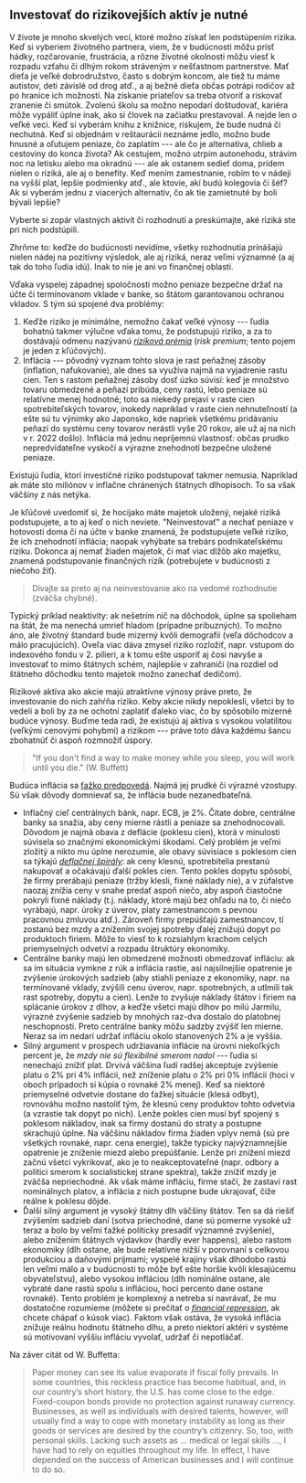 ## Investovať do rizikovejších aktív je nutné

V živote je mnoho skvelých vecí, ktoré možno získať len podstúpením rizika. Keď si vyberiem životného partnera, viem, že v budúcnosti môžu prísť hádky, rozčarovanie, frustrácia, a rôzne životné okolnosti môžu viesť k rozpadu vzťahu či dlhým rokom stráveným v nešťastnom partnerstve. Mať dieťa je veľké dobrodružstvo, často s dobrým koncom, ale tiež tu máme autistov, deti závislé od drog atď., a aj bežné dieťa občas potrápi rodičov až po hranice ich možností. Na získanie priateľov sa treba otvoriť a riskovať zranenie či smútok. Zvolenú školu sa možno nepodarí doštudovať, kariéra môže vypáliť úplne inak, ako si človek na začiatku prestavoval. A nejde len o veľké veci. Keď si vyberám knihu z knižnice, riskujem, že bude nudná či nechutná. Keď si objednám v reštaurácii neznáme jedlo, možno bude hnusné a oľutujem peniaze, čo zaplatím --- ale čo je alternatíva, chlieb a cestoviny do konca života? Ak cestujem, možno utrpím autonehodu, strávim noc na letisku alebo ma okradnú --- ale ak ostanem sedieť doma, prídem nielen o riziká, ale aj o benefity. Keď mením zamestnanie, robím to v nádeji na vyšší plat, lepšie podmienky atď., ale ktovie, akí budú kolegovia či šéf? Ak si vyberám jednu z viacerých alternatív, čo ak tie zamietnuté by boli bývali lepšie?

Vyberte si zopár vlastných aktivít či rozhodnutí a preskúmajte, aké riziká ste pri nich podstúpili.

Zhrňme to: keďže do budúcnosti nevidíme, všetky rozhodnutia prinášajú nielen nádej na pozitívny výsledok, ale aj riziká, neraz veľmi významné (a aj tak do toho ľudia idú). Inak to nie je ani vo finančnej oblasti.

Vďaka vyspelej západnej spoločnosti možno peniaze bezpečne držať na účte či termínovanom vklade v banke, so štátom garantovanou ochranou vkladov. S tým sú spojené dva problémy:
1. Keďže riziko je minimálne, nemožno čakať veľké výnosy --- ľudia bohatnú takmer výlučne vďaka tomu, že podstupujú riziko, a za to dostávajú odmenu nazývanú [_riziková prémia_](./risk_premia.md) (_risk premium_; tento pojem je jeden z kľúčových).
2. Inflácia --- pôvodný vyznam tohto slova je rast peňažnej zásoby (inflation, nafukovanie), ale dnes sa využíva najmä na vyjadrenie rastu cien. Ten s rastom peňažnej zásoby dosť úzko súvisí: keď je množstvo tovaru obmedzené a peňazí pribúda, ceny rastú, lebo peniaze sú relatívne menej hodnotné; toto sa niekedy prejaví v raste cien spotrebiteľských tovarov, inokedy napríklad v raste cien nehnuteľností (a ešte sú tu výnimky ako Japonsko, kde napriek všetkému pridávaniu peňazí do systému ceny tovarov nerástli vyše 20 rokov, ale už aj na nich v r. 2022 došlo). Inflácia má jednu nepríjemnú vlastnosť: občas prudko nepredvídateľne vyskočí a výrazne znehodnotí bezpečne uložené peniaze.

Existujú ľudia, ktorí investičné riziko podstupovať takmer nemusia. Napríklad ak máte sto miliónov v inflačne chránených štátnych dlhopisoch. To sa však väčšiny z nás netýka.

Je kľúčové uvedomiť si, že hocijako máte majetok uložený, nejaké riziká podstupujete, a to aj keď o nich neviete. "Neinvestovať" a nechať peniaze v hotovosti doma či na účte v banke znamená, že podstupujete veľké riziko, že ich znehodnotí inflácia; naopak vyhýbate sa trebárs podnikateľskému riziku. Dokonca aj nemať žiaden majetok, či mať viac dlžôb ako majetku, znamená podstupovanie finančných rizík (potrebujete v budúcnosti z niečoho žiť).

>	Dívajte sa preto aj na neinvestovanie ako na vedomé rozhodnutie (zväčša chybné).

Typický príklad neaktivity: ak nešetrím nič na dôchodok, úplne sa spolieham na štát, že ma nenechá umrieť hladom (prípadne príbuzných). To možno áno, ale životný štandard bude mizerný kvôli demografii (veľa dôchodcov a málo pracujúcich). Oveľa viac dáva zmysel riziko rozložiť, napr. vstupom do indexového fondu v 2. pilieri, a k tomu ešte usporiť aj čosi navyše a investovať to mimo štátnych schém, najlepšie v zahraničí (na rozdiel od štátneho dôchodku tento majetok možno zanechať dedičom).

Rizikové aktíva ako akcie majú atraktívne výnosy práve preto, že investovanie do nich zahŕňa riziko. Keby akcie nikdy nepoklesli, všetci by to vedeli a boli by za ne ochotní zaplatiť ďaleko viac, čo by spôsobilo mizerné budúce výnosy. Buďme teda radi, že existujú aj aktíva s vysokou volatilitou (veľkými cenovými pohybmi) a rizikom --- práve toto dáva každému šancu zbohatnúť či aspoň rozmnožiť úspory.

> "If you don't find a way to make money while you sleep, you will work until you die." (W. Buffett)

Budúca inflácia sa [ťažko predpovedá](https://www.piie.com/sites/default/files/styles/slimmed_natural/public/gagnon_2021-06-10_fig1.png?itok=B1xSGqdt). Najmä jej prudké či výrazné vzostupy. Sú však dôvody domnievať sa, že inflácia bude nezanedbateľná.
* Inflačný cieľ centrálnych bánk, napr. ECB, je 2%. Čítate dobre, centrálne banky sa snažia, aby ceny mierne rástli a peniaze sa znehodnocovali. Dôvodom je najmä obava z deflácie (poklesu cien), ktorá v minulosti súvisela so značnými ekonomickými škodami. Celý problém je veľmi zložitý a nikto mu úplne nerozumie, ale obavy súvisiace s poklesom cien sa týkajú [_deflačnej špirály_](https://www.investopedia.com/terms/d/deflationary-spiral.asp#:~:text=A%20deflationary%20spiral%20is%20a,demand%2C%20and%20still%20lower%20prices.): ak ceny klesnú, spotrebitelia prestanú nakupovať a očakávajú ďalší pokles cien. Tento pokles dopytu spôsobí, že firmy prerábajú peniaze (tržby klesli, fixné náklady nie), a v zúfalstve naozaj znížia ceny v snahe predať aspoň niečo, aby aspoň čiastočne pokryli fixné náklady (t.j. náklady, ktoré majú bez ohľadu na to, či niečo vyrábajú, napr. úroky z úverov, platy zamestnancom s pevnou pracovnou zmluvou atď.). Zároveň firmy prepúšťajú zamestnancov, tí zostanú bez mzdy a znížením svojej spotreby ďalej znižujú dopyt po produktoch firiem. Môže to viesť to k rozsiahlym krachom celých priemyselných odvetví a rozpadu štruktúry ekonomiky.
* Centrálne banky majú len obmedzené možnosti obmedzovať infláciu: ak sa im situácia vymkne z rúk a inflácia rastie, asi najsilnejšie opatrenie je zvýšenie úrokových sadzieb (aby stiahli peniaze z ekonomiky, napr. na termínované vklady, zvýšili cenu úverov, napr. spotrebných, a utlmili tak rast spotreby, dopytu a cien). Lenže to zvyšuje náklady štátov i firiem na splácanie úrokov z dlhov, a keďže všetci majú dlhov po milú Jarmilu, výrazné zvýšenie sadzieb by mnohých raz-dva dostalo do platobnej neschopnosti. Preto centrálne banky môžu sadzby zvýšiť len mierne. Neraz sa im nedarí udržať infláciu okolo stanovených 2% a je vyššia.
* Silný argument v prospech udržiavania inflácie na úrovni niekoľkých percent je, že _mzdy nie sú flexibilné smerom nadol_ --- ľudia si nenechajú znížiť plat. Drvivá väčšina ľudí radšej akceptuje zvýšenie platu o 2% pri 4% inflácii, než zníženie platu o 2% pri 0% inflácii (hoci v oboch prípadoch si kúpia o rovnaké 2% menej). Keď sa niektoré priemyselné odvetvie dostane do ťažkej situácie (klesá odbyt), rovnováhu možno nastoliť tým, že klesnú ceny produktov tohto odvetvia (a vzrastie tak dopyt po nich). Lenže pokles cien musí byť spojený s poklesom nákladov, inak sa firmy dostanú do straty a postupne skrachujú úplne. Na väčšinu nákladov firma žiaden vplyv nemá (sú pre všetkých rovnaké, napr. cena energie), takže typicky najvýznamnejšie opatrenie je zníženie miezd alebo prepúšťanie. Lenže pri znížení miezd začnú všetci vykrikovať, ako je to neakceptovateľné (napr. odbory a politici smerom k socialistickej strane spektra), takže znížiť mzdy je zväčša nepriechodné. Ak však máme infláciu, firme stačí, že zastaví rast nominálnych platov, a inflácia z nich postupne bude ukrajovať, čiže reálne k poklesu dôjde.
* Ďalší silný argument je vysoký štátny dlh väčšiny štátov. Ten sa dá riešiť zvýšením sadzieb daní (sotva priechodné, dane sú pomerne vysoké už teraz a bolo by veľmi ťažké politicky presadiť významné zvýšenie), alebo znížením štátnych výdavkov (hardly ever happens), alebo rastom ekonomiky (dlh ostane, ale bude relatívne nižší v porovnaní s celkovou produkciou a daňovými príjmami; vyspelé krajiny však dlhodobo rastú len veľmi málo a v budúcnosti to môže byť ešte horšie kvôli klesajúcemu obyvateľstvu), alebo vysokou infláciou (dlh nominálne ostane, ale vybraté dane rastú spolu s infláciou, hoci percento dane ostane rovnaké). Tento problém je komplexný a netreba si navrávať, že mu dostatočne rozumieme (môžete si prečítať o [_financial repression_](https://www.investopedia.com/terms/f/financial-repression.asp), ak chcete chápať o kúsok viac). Faktom však ostáva, že vysoká inflácia znižuje reálnu hodnotu štátneho dlhu, a preto niektorí aktéri v systéme sú motivovaní vyššiu infláciu vyvolať, udržať či nepotláčať.

Na záver citát od W. Buffetta:
>   Paper money can see its value evaporate if fiscal folly prevails. In some countries, this reckless practice has become habitual, and, in our country’s short history, the U.S. has come close to the edge. Fixed-coupon bonds provide no protection against runaway currency. Businesses, as well as individuals with desired talents, however, will usually find a way to cope with monetary instability as long as their goods or services are desired by the country’s citizenry. So, too, with personal skills. Lacking such assets as ... medical or legal skills ..., I have had to rely on equities throughout my life. In effect, I have depended on the success of American businesses and I will continue to do so.
